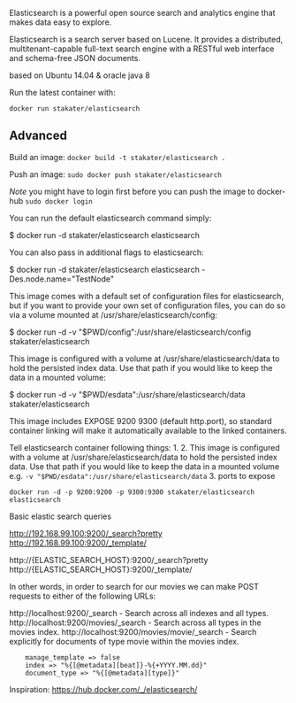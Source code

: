 Elasticsearch is a powerful open source search and analytics engine that makes data easy to explore.

Elasticsearch is a search server based on Lucene. It provides a distributed, multitenant-capable full-text search engine with a RESTful web interface and schema-free JSON documents.

based on Ubuntu 14.04 & oracle java 8

Run the latest container with:

`docker run stakater/elasticsearch`

## Advanced

Build an image:
`docker build -t stakater/elasticsearch .`

Push an image:
`sudo docker push stakater/elasticsearch`

_Note_ you might have to login first before you can push the image to docker-hub `sudo docker login`

You can run the default elasticsearch command simply:

$ docker run -d stakater/elasticsearch elasticsearch

You can also pass in additional flags to elasticsearch:

$ docker run -d stakater/elasticsearch elasticsearch -Des.node.name="TestNode"

This image comes with a default set of configuration files for elasticsearch, but if you want to provide your own set of configuration files, you can do so via a volume mounted at /usr/share/elasticsearch/config:

$ docker run -d -v "$PWD/config":/usr/share/elasticsearch/config stakater/elasticsearch

This image is configured with a volume at /usr/share/elasticsearch/data to hold the persisted index data. Use that path if you would like to keep the data in a mounted volume:

$ docker run -d -v "$PWD/esdata":/usr/share/elasticsearch/data stakater/elasticsearch

This image includes EXPOSE 9200 9300 (default http.port), so standard container linking will make it automatically available to the linked containers.

Tell elasticsearch container following things:
1. 
2. This image is configured with a volume at /usr/share/elasticsearch/data to hold the persisted index data. Use that path if you would like to keep the data in a mounted volume
e.g. 
`-v "$PWD/esdata":/usr/share/elasticsearch/data`
3. ports to expose

`docker run -d -p 9200:9200 -p 9300:9300 stakater/elasticsearch elasticsearch`


Basic elastic search queries

http://192.168.99.100:9200/_search?pretty
http://192.168.99.100:9200/_template/

http://{ELASTIC_SEARCH_HOST}:9200/_search?pretty
http://{ELASTIC_SEARCH_HOST}:9200/_template/

In other words, in order to search for our movies we can make POST requests to either of the following URLs:

http://localhost:9200/_search - Search across all indexes and all types.
http://localhost:9200/movies/_search - Search across all types in the movies index.
http://localhost:9200/movies/movie/_search - Search explicitly for documents of type movie within the movies index.


		manage_template => false
		index => "%{[@metadata][beat]}-%{+YYYY.MM.dd}"
		document_type => "%{[@metadata][type]}"


Inspiration: https://hub.docker.com/_/elasticsearch/

